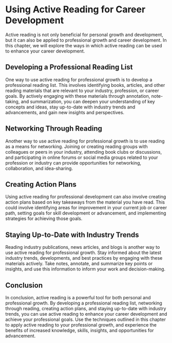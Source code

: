 Using Active Reading for Career Development
======================================================================================================

Active reading is not only beneficial for personal growth and development, but it can also be applied to professional growth and career development. In this chapter, we will explore the ways in which active reading can be used to enhance your career development.

Developing a Professional Reading List
--------------------------------------

One way to use active reading for professional growth is to develop a professional reading list. This involves identifying books, articles, and other reading materials that are relevant to your industry, profession, or career goals. By actively engaging with these materials through annotation, note-taking, and summarization, you can deepen your understanding of key concepts and ideas, stay up-to-date with industry trends and advancements, and gain new insights and perspectives.

Networking Through Reading
--------------------------

Another way to use active reading for professional growth is to use reading as a means for networking. Joining or creating reading groups with colleagues or peers in your industry, attending book clubs or discussions, and participating in online forums or social media groups related to your profession or industry can provide opportunities for networking, collaboration, and idea-sharing.

Creating Action Plans
---------------------

Using active reading for professional development can also involve creating action plans based on key takeaways from the material you have read. This could involve identifying areas for improvement in your current job or career path, setting goals for skill development or advancement, and implementing strategies for achieving those goals.

Staying Up-to-Date with Industry Trends
---------------------------------------

Reading industry publications, news articles, and blogs is another way to use active reading for professional growth. Stay informed about the latest industry trends, developments, and best practices by engaging with these materials actively. Take notes, annotate, and summarize key points or insights, and use this information to inform your work and decision-making.

Conclusion
----------

In conclusion, active reading is a powerful tool for both personal and professional growth. By developing a professional reading list, networking through reading, creating action plans, and staying up-to-date with industry trends, you can use active reading to enhance your career development and achieve your professional goals. Use the techniques outlined in this chapter to apply active reading to your professional growth, and experience the benefits of increased knowledge, skills, insights, and opportunities for advancement.


